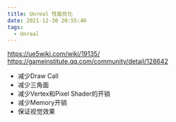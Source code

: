 ```yaml
---
title: Unreal 性能优化
date: 2021-12-30 20:55:46
tags:
  - Unreal
---
```


https://ue5wiki.com/wiki/19135/
https://gameinstitute.qq.com/community/detail/128642

- 减少Draw Call
- 减少三角面
- 减少Vertex和Pixel Shader的开销
- 减少Memory开销
- 保证视觉效果